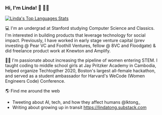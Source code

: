 ### Hi, I'm Linda! 👋 👩🏻‍

<!--
**lindaktong/lindaktong** is a ✨ _special_ ✨ repository because its `README.md` (this file) appears on your GitHub profile.

Here are some ideas to get you started:

- 🔭 I’m currently working on ...
- 🌱 I’m currently learning ...
- 👯 I’m looking to collaborate on ...
- 🤔 I’m looking for help with ...
- 💬 Ask me about ...
- 📫 How to reach me: ...
- 😄 Pronouns: ...
- ⚡ Fun fact: ...
-->

[![Linda's Top Languages Stats](https://github-readme-stats.vercel.app/api/top-langs/?username=lindaktong&show_icons=true&bg_color=2a2a2a&titleColor=fff&text_color=fff&icon_color=f5dcc4&theme=dark&hide=scss,css&count_private=true&langs_count=4&layout=default)](https://github.com/lindaktong/lindaktong)

💻  I'm an undergrad at Stanford studying Computer Science and Classics. I'm interested in building products that leverage technology for social impact. Previously, I have worked in early stage venture capital (prev investing @ Pear VC and Foothill Ventures, fellow @ 8VC and Floodgate) & did freelance product work at Knewton and Amplify. 

👩🏻‍  I'm passionate about increasing the pipeline of women entering STEM. I taught coding to middle school girls at Jay Pritzker Academy in Cambodia, helped organize Techtogther 2020, Boston's largest all-female hackathon, and served as a student ambassador for Harvard's WeCode (Women Engineers Code) Conference. 

🌎  Find me around the web 
- Tweeting about AI, tech, and how they affect humans @lktong_
- Writing about growing up in transit https://lindatong.substack.com
